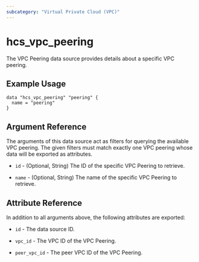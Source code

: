 ```yaml
---
subcategory: "Virtual Private Cloud (VPC)"
---
```


# hcs_vpc_peering

The VPC Peering data source provides details about a specific VPC peering.

## Example Usage

```hcl
data "hcs_vpc_peering" "peering" {
  name = "peering"
}
```

## Argument Reference

The arguments of this data source act as filters for querying the available VPC peering. The given filters
must match exactly one VPC peering whose data will be exported as attributes.

* `id` - (Optional, String) The ID of the specific VPC Peering to retrieve.

* `name` - (Optional, String) The name of the specific VPC Peering to retrieve.

## Attribute Reference

In addition to all arguments above, the following attributes are exported:

* `id` - The data source ID.

* `vpc_id` - The VPC ID of the VPC Peering.

* `peer_vpc_id` - The peer VPC ID of the VPC Peering.
